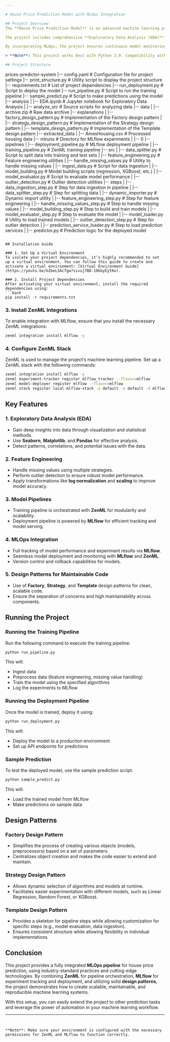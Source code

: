 ```yaml
---

# House Price Prediction Model with MLOps Integration

## Project Overview
The **House Price Prediction Model** is an advanced machine learning project that leverages cutting-edge MLOps practices and powerful ML tools to predict house prices. This system integrates ZenML and MLflow for pipeline orchestration, experiment tracking, and model deployment. We follow industry-standard practices such as modular code design, model versioning, and automated pipelines to ensure reproducibility and scalability.

The project includes comprehensive **Exploratory Data Analysis (EDA)**, feature engineering, and model building pipelines. It also implements best practices in machine learning, such as model validation, hyperparameter tuning, and handling of missing data and outliers.

By incorporating MLOps, the project ensures continuous model monitoring, deployment automation, and streamlined collaboration across teams.

> **Note**: This project works best with Python 3.9. Compatibility with other versions may require adjustments.

## Project Structure
```
prices-predictor-system
|-- config.yaml                  # Configuration file for project settings
|-- print_structure.py           # Utility script to display the project structure
|-- requirements.txt             # List of project dependencies
|-- run_deployment.py            # Script to deploy the model
|-- run_pipeline.py              # Script to run the training pipeline
|-- sample_predict.py            # Script to make predictions using the model
|-- analysis
|   |-- EDA.ipynb                # Jupyter notebook for Exploratory Data Analysis
|   |-- analyze_src              # Source scripts for analyzing data
|-- data
|   |-- archive.zip              # Raw data archive
|-- explanations
|   |-- factory_design_pattern.py # Implementation of the Factory design pattern
|   |-- strategy_design_pattern.py # Implementation of the Strategy design pattern
|   |-- template_design_pattern.py # Implementation of the Template design pattern
|-- extracted_data
|   |-- AmesHousing.csv          # Processed housing data
|-- mlruns                       # Directory for MLflow experiments
|   |-- 0
|-- pipelines
|   |-- deployment_pipeline.py   # MLflow deployment pipeline
|   |-- training_pipeline.py     # ZenML training pipeline
|-- src
|   |-- data_splitter.py         # Script to split data into training and test sets
|   |-- feature_engineering.py   # Feature engineering utilities
|   |-- handle_missing_values.py # Utility to handle missing values
|   |-- ingest_data.py           # Script for data ingestion
|   |-- model_building.py        # Model building scripts (regression, XGBoost, etc.)
|   |-- model_evaluator.py       # Script to evaluate model performance
|   |-- outlier_detection.py     # Outlier detection utilities
|-- steps
|   |-- data_ingestion_step.py   # Step for data ingestion in pipeline
|   |-- data_splitter_step.py    # Step for splitting data
|   |-- dynamic_importer.py      # Dynamic import utility
|   |-- feature_engineering_step.py # Step for feature engineering
|   |-- handle_missing_values_step.py # Step to handle missing values
|   |-- model_building_step.py   # Step to build and train models
|   |-- model_evaluator_step.py  # Step to evaluate the model
|   |-- model_loader.py          # Utility to load trained models
|   |-- outlier_detection_step.py # Step for outlier detection
|   |-- prediction_service_loader.py # Step to load prediction services
|   |-- predictor.py             # Prediction logic for the deployed model
```

## Installation Guide

### 1. Set Up a Virtual Environment
To isolate your project dependencies, it’s highly recommended to set up a virtual environment. You can follow this guide to create and activate a virtual environment: [Virtual Environment Guide](https://youtu.be/GZbeL5AcTgw?si=uj7B8-10kbyEytKo).

### 2. Install Project Dependencies
After activating your virtual environment, install the required dependencies using:
```bash
pip install -r requirements.txt
```

### 3. Install ZenML Integrations
To enable integration with MLflow, ensure that you install the necessary ZenML integrations:
```bash
zenml integration install mlflow -y
```

### 4. Configure ZenML Stack
ZenML is used to manage the project’s machine learning pipeline. Set up a ZenML stack with the following commands:
```bash
zenml integration install mlflow -y
zenml experiment-tracker register mlflow_tracker --flavor=mlflow
zenml model-deployer register mlflow --flavor=mlflow
zenml stack register local-mlflow-stack -a default -o default -d mlflow -e mlflow_tracker --set
```

## Key Features

### 1. **Exploratory Data Analysis (EDA)**
   - Gain deep insights into data through visualization and statistical methods.
   - Use **Seaborn**, **Matplotlib**, and **Pandas** for effective analysis.
   - Detect patterns, correlations, and potential issues with the data.

### 2. **Feature Engineering**
   - Handle missing values using multiple strategies.
   - Perform outlier detection to ensure robust model performance.
   - Apply transformations like **log normalization** and **scaling** to improve model accuracy.

### 3. **Model Pipelines**
   - Training pipeline is orchestrated with **ZenML** for modularity and scalability.
   - Deployment pipeline is powered by **MLflow** for efficient tracking and model serving.

### 4. **MLOps Integration**
   - Full tracking of model performance and experiment results via **MLflow**.
   - Seamless model deployment and monitoring with **MLflow** and **ZenML**.
   - Version control and rollback capabilities for models.

### 5. **Design Patterns for Maintainable Code**
   - Use of **Factory**, **Strategy**, and **Template** design patterns for clean, scalable code.
   - Ensure the separation of concerns and high maintainability across components.

## Running the Project

### Running the Training Pipeline
Run the following command to execute the training pipeline:
```bash
python run_pipeline.py
```
This will:
- Ingest data
- Preprocess data (feature engineering, missing value handling)
- Train the model using the specified algorithms
- Log the experiments to MLflow

### Running the Deployment Pipeline
Once the model is trained, deploy it using:
```bash
python run_deployment.py
```
This will:
- Deploy the model to a production environment
- Set up API endpoints for predictions

### Sample Prediction
To test the deployed model, use the sample prediction script:
```bash
python sample_predict.py
```
This will:
- Load the trained model from MLflow
- Make predictions on sample data

## Design Patterns

### Factory Design Pattern
- Simplifies the process of creating various objects (models, preprocessors) based on a set of parameters.
- Centralizes object creation and makes the code easier to extend and maintain.

### Strategy Design Pattern
- Allows dynamic selection of algorithms and models at runtime.
- Facilitates easier experimentation with different models, such as Linear Regression, Random Forest, or XGBoost.

### Template Design Pattern
- Provides a skeleton for pipeline steps while allowing customization for specific steps (e.g., model evaluation, data ingestion).
- Ensures consistent structure while allowing flexibility in individual implementations.

## Conclusion
This project provides a fully integrated **MLOps pipeline** for house price prediction, using industry-standard practices and cutting-edge technologies. By combining **ZenML** for pipeline orchestration, **MLflow** for experiment tracking and deployment, and utilizing solid **design patterns**, the project demonstrates how to create scalable, maintainable, and reproducible machine learning systems.

With this setup, you can easily extend the project to other prediction tasks and leverage the power of automation in your machine learning workflow.

---
```


**Note**: Make sure your environment is configured with the necessary permissions for ZenML and MLflow to function correctly.

